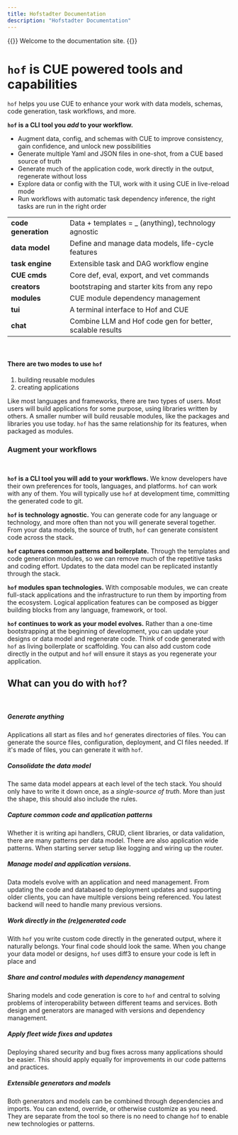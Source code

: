 ```yaml
---
title: Hofstadter Documentation
description: "Hofstadter Documentation"
---
```


{{<lead>}}
Welcome to the documentation site.
{{</lead>}}

# `hof` is CUE powered tools and capabilities

`hof` helps you use CUE to enhance your work with
data models, schemas, code generation, task workflows, and more.

__`hof` is a CLI tool you *add* to your workflow.__

- Augment data, config, and schemas with CUE to improve consistency, gain confidence, and unlock new possibilities
- Generate multiple Yaml and JSON files in one-shot, from a CUE based source of truth
- Generate much of the application code, work directly in the output, regenerate without loss
- Explore data or config with the TUI, work with it using CUE in live-reload mode
- Run workflows with automatic task dependency inference, the right tasks are run in the right order

|  | |
|:---                    |:-- |
| __code generation__    | Data + templates = _ (anything), technology agnostic |
| __data model__         | Define and manage data models, life-cycle features |
| __task engine__        | Extensible task and DAG workflow engine |
| __CUE cmds__           | Core def, eval, export, and vet commands |
| __creators__           | bootstraping and starter kits from any repo |
| __modules__            | CUE module dependency management |
| __tui__                | A terminal interface to Hof and CUE |
| __chat__               | Combine LLM and Hof code gen for better, scalable results |

<br>

#### There are two modes to use `hof`

1. building reusable modules
1. creating applications

Like most languages and frameworks, there are two types of users.
Most users will build applications for some purpose, using libraries written by others.
A smaller number will build reusable modules, like the packages and libraries you use today.
`hof` has the same relationship for its features, when packaged as modules.


### Augment your workflows
<br>

__`hof` is a CLI tool you will add to your workflows.__
We know developers have their own preferences
for tools, languages, and platforms.
`hof` can work with any of them.
You will typically use `hof` at development time,
committing the generated code to git.

__`hof` is technology agnostic.__
You can generate code for any language or technology,
and more often than not you will generate several together.
From your data models, the source of truth,
`hof` can generate consistent code across the stack.

__`hof` captures common patterns and boilerplate.__
Through the templates and code generation modules,
so we can remove much of the repetitive tasks and coding effort.
Updates to the data model can be replicated instantly through the stack.

__`hof` modules span technologies.__
With composable modules, we can create full-stack applications
and the infrastructure to run them by importing from the ecosystem.
Logical application features can be composed
as bigger building blocks from any language, framework, or tool.

__`hof` continues to work as your model evolves.__
Rather than a one-time bootstrapping at the beginning of development,
you can update your designs or data model and regenerate code.
Think of code generated with `hof` as living boilerplate or scaffolding.
You can also add custom code directly in the output
and `hof` will ensure it stays as you regenerate your application.



## What can you do with `hof`?

<br>

##### Generate anything

Applications all start as files and `hof` generates directories of files.
You can generate the source files, configuration, deployment, and CI files needed.
If it's made of files, you can generate it with `hof`.

##### Consolidate the data model

The same data model appears at each level of the tech stack.
You should only have to write it down once, as a _single-source of truth_.
More than just the shape, this should also include the rules.

##### Capture common code and application patterns

Whether it is writing api handlers, CRUD, client libraries, or data validation,
there are many patterns per data model.
There are also application wide patterns.
When starting server setup like logging and wiring up the router.

##### Manage model and application versions.

Data models evolve with an application and need management.
From updating the code and databased to deployment updates and supporting
older clients, you can have multiple versions being referenced.
You latest backend will need to handle many previous versions.

##### Work directly in the (re)generated code

With `hof` you write custom code directly in the generated output,
where it naturally belongs. Your final code should look the same.
When you change your data model or designs, `hof` uses diff3
to ensure your code is left in place and 

##### Share and control modules with dependency management

Sharing models and code generation is core to `hof`
and central to solving problems of interoperability between
different teams and services.
Both design and generators are managed with versions
and dependency management.

##### Apply fleet wide fixes and updates

Deploying shared security and bug fixes across many applications should be easier.
This should apply equally for improvements in our code patterns and practices.

##### Extensible generators and models

Both generators and models can be combined through dependencies and imports.
You can extend, override, or otherwise customize as you need.
They are separate from the tool so there is no need to change `hof` 
to enable new technologies or patterns.


